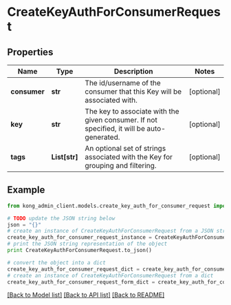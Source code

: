 # CreateKeyAuthForConsumerRequest


## Properties

Name | Type | Description | Notes
------------ | ------------- | ------------- | -------------
**consumer** | **str** | The id/username of the consumer that this Key will be associated with.  | [optional] 
**key** | **str** | The key to associate with the given consumer. If not specified, it will be auto-generated.  | [optional] 
**tags** | **List[str]** | An optional set of strings associated with the Key for grouping and filtering.  | [optional] 

## Example

```python
from kong_admin_client.models.create_key_auth_for_consumer_request import CreateKeyAuthForConsumerRequest

# TODO update the JSON string below
json = "{}"
# create an instance of CreateKeyAuthForConsumerRequest from a JSON string
create_key_auth_for_consumer_request_instance = CreateKeyAuthForConsumerRequest.from_json(json)
# print the JSON string representation of the object
print CreateKeyAuthForConsumerRequest.to_json()

# convert the object into a dict
create_key_auth_for_consumer_request_dict = create_key_auth_for_consumer_request_instance.to_dict()
# create an instance of CreateKeyAuthForConsumerRequest from a dict
create_key_auth_for_consumer_request_form_dict = create_key_auth_for_consumer_request.from_dict(create_key_auth_for_consumer_request_dict)
```
[[Back to Model list]](../README.md#documentation-for-models) [[Back to API list]](../README.md#documentation-for-api-endpoints) [[Back to README]](../README.md)


